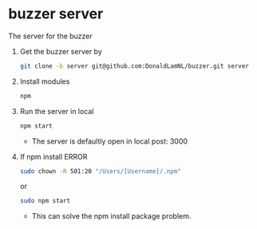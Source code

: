 # buzzer server
The server for the buzzer

1. Get the buzzer server by
    ```bash
    git clone -b server git@github.com:DonaldLamNL/buzzer.git server
    ```

2. Install modules
    ```bash
    npm
    ```

3. Run the server in local
    ```bash
    npm start
    ```
    - The server is defaultly open in local post: 3000

4. If npm install ERROR
    ```bash
    sudo chown -R 501:20 "/Users/[Username]/.npm"
    ```
    or
    ```bash
    sudo npm start
    ```
    - This can solve the npm install package problem.
